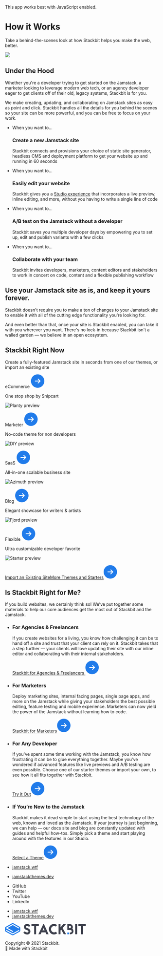 This app works best with JavaScript enabled.







How it Works
============

Take a behind-the-scenes look at how Stackbit helps you make the web, better.

<img src="/images/knowledgeable-pine.png" class="hero-image" />

Under the Hood
--------------

Whether you're a developer trying to get started on the Jamstack, a marketer looking to leverage modern web tech, or an agency developer eager to get clients off of their old, legacy systems, Stackbit is for you.

We make creating, updating, and collaborating on Jamstack sites as easy as point and click. Stackbit handles all the details for you behind the scenes so your site can be more powerful, and you can be free to focus on your work.

-   <span class="ifthen-item-subtitle">When you want to...</span>
    ### Create a new Jamstack site

    Stackbit connects and provisions your choice of static site generator, headless CMS and deployment platform to get your website up and running in 60 seconds

-   <span class="ifthen-item-subtitle">When you want to...</span>
    ### Easily edit your website

    Stackbit gives you a [Studio experience](https://www.stackbit.com/blog/announcing-stackbit-studio/) that incorporates a live preview, inline editing, and more, without you having to write a single line of code

-   <span class="ifthen-item-subtitle">When you want to...</span>
    ### A/B test on the Jamstack without a developer

    Stackbit saves you multiple developer days by empowering you to set up, edit and publish variants with a few clicks

-   <span class="ifthen-item-subtitle">When you want to...</span>
    ### Collaborate with your team

    Stackbit invites developers, marketers, content editors and stakeholders to work in concert on code, content and a flexible publishing workflow

Use your Jamstack site as is, and keep it yours forever.
--------------------------------------------------------

Stackbit doesn't require you to make a ton of changes to your Jamstack site to enable it with all of the cutting edge functionality you're looking for.

And even better than that, once your site is Stackbit enabled, you can take it with you wherever you want. There's no lock-in because Stackbit isn't a walled garden — we believe in an open ecosystem.

Stackbit Right Now
------------------

Create a fully-featured Jamstack site in seconds from one of our themes, or import an existing site

<a href="https://app.stackbit.com/create?theme=planty" class="theme-showcase-theme-wrapper"></a>

eCommerce <img src="/images/icons/cta-arrow.svg" class="theme-card-name-icon cta-arrow" />

One stop shop by Snipcart

<img src="/images/planty.png" alt="Planty preview" class="theme-card-image" />

<a href="https://app.stackbit.com/create?theme=diy" class="theme-showcase-theme-wrapper"></a>

Marketer <img src="/images/icons/cta-arrow.svg" class="theme-card-name-icon cta-arrow" />

No-code theme for non developers

<img src="/images/Screenshot%202020-09-17%20at%2015.30.39.png" alt="DIY preview" class="theme-card-image" />

<a href="https://app.stackbit.com/create?theme=azimuth" class="theme-showcase-theme-wrapper"></a>

SaaS <img src="/images/icons/cta-arrow.svg" class="theme-card-name-icon cta-arrow" />

All-in-one scalable business site

<img src="https://themes.stackbit.com/images/azimuth-demo-1024x768.png" alt="Azimuth preview" class="theme-card-image" />

<a href="https://app.stackbit.com/create?theme=fjord" class="theme-showcase-theme-wrapper"></a>

Blog <img src="/images/icons/cta-arrow.svg" class="theme-card-name-icon cta-arrow" />

Elegant showcase for writers & artists

<img src="https://themes.stackbit.com/images/fjord-demo-1024x768.png" alt="Fjord preview" class="theme-card-image" />

<a href="https://app.stackbit.com/create?theme=starter" class="theme-showcase-theme-wrapper"></a>

Flexible <img src="/images/icons/cta-arrow.svg" class="theme-card-name-icon cta-arrow" />

Ultra customizable developer favorite

<img src="https://themes.stackbit.com/images/starter-demo-1024x768.png" alt="Starter preview" class="theme-card-image" />

<a href="https://app.stackbit.com/import" class="theme-showcase-action button-component button-component-theme-accent button-component-hollow button-component-size-small"><span>Import an Existing Site</span></a><a href="https://app.stackbit.com/create" class="theme-showcase-action button-component button-component-theme-accent button-component-with-arrow button-component-hollow button-component-size-small"><span>More Themes and Starters</span><img src="/images/icons/cta-arrow.svg" class="button-component-cta-arrow cta-arrow" /></a>

Is Stackbit Right for Me?
-------------------------

If you build websites, we certainly think so! We’ve put together some materials to help our core audiences get the most out of Stackbit and the Jamstack.

-   ### For Agencies & Freelancers

    If you create websites for a living, you know how challenging it can be to hand off a site and trust that your client can rely on it. Stackbit takes that a step further — your clients will love updating their site with our inline editor and collaborating with their internal stakeholders.

    <a href="https://www.stackbit.com/agencies" class="button-component button-component-theme-accent button-component-with-arrow button-component-hollow"><span>Stackbit for Agencies &amp; Freelancers </span><img src="/images/icons/cta-arrow.svg" class="button-component-cta-arrow cta-arrow" /></a>

-   ### For Marketers

    Deploy marketing sites, internal facing pages, single page apps, and more on the Jamstack while giving your stakeholders the best possible editing, feature testing and mobile experience. Marketers can now yield the power of the Jamstack without learning how to code.

    <a href="https://www.stackbit.com/marketers" class="button-component button-component-theme-accent button-component-with-arrow button-component-hollow"><span>Stackbit for Marketers</span><img src="/images/icons/cta-arrow.svg" class="button-component-cta-arrow cta-arrow" /></a>

-   ### For Any Developer

    If you've spent some time working with the Jamstack, you know how frustrating it can be to glue everything together. Maybe you've wondered if advanced features like live previews and A/B testing are even possible. Choose one of our starter themes or import your own, to see how it all fits together with Stackbit.

    <a href="https://app.stackbit.com/create" class="button-component button-component-theme-accent button-component-with-arrow button-component-hollow"><span>Try it Out</span><img src="/images/icons/cta-arrow.svg" class="button-component-cta-arrow cta-arrow" /></a>

-   ### If You’re New to the Jamstack

    Stackbit makes it dead simple to start using the best technology of the web, known and loved as the Jamstack. If your journey is just beginning, we can help — our docs site and blog are constantly updated with guides and helpful how-tos. Simply pick a theme and start playing around with the features in our Studio.

    <a href="https://app.stackbit.com/create" class="button-component button-component-theme-accent button-component-with-arrow button-component-hollow"><span>Select a Theme</span><img src="/images/icons/cta-arrow.svg" class="button-component-cta-arrow cta-arrow" /></a>













-   <a href="https://jamstack.wtf/" class="footer-link-blue">jamstack.wtf</a>
-   <a href="https://jamstackthemes.dev/" class="footer-link-blue">jamstackthemes.dev</a>



<!-- -->

-   <span class="screen-reader-text">GitHub</span>
-   <span class="screen-reader-text">Twitter</span>
-   <span class="screen-reader-text">YouTube</span>
-   <span class="screen-reader-text">LinkedIn</span>

<!-- -->

-   <a href="https://jamstack.wtf/" class="footer-link-blue">jamstack.wtf</a>
-   <a href="https://jamstackthemes.dev/" class="footer-link-blue">jamstackthemes.dev</a>

<a href="/" class="footer-logo"><img src="/images/logo_alt.svg" alt="Stackbit logo" /></a>

Copyright © 2021 Stackbit.  
💖 Made with Stackbit

<img src="https://www.facebook.com/tr?id=2703040533152181&amp;ev=PageView&amp;noscript=1" width="1" height="1" />
